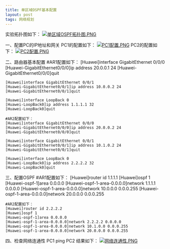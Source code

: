```yaml
---
title: 单区域OSPF基本配置
layout: post
tags: 网络规划
---
```

实验拓扑图如下：
    [![单区域OSPF拓扑图.PNG](https://i.loli.net/2019/04/03/5ca4b94d0ec0a.png)](https://i.loli.net/2019/04/03/5ca4b94d0ec0a.png)
    
一、配置PC的IP地址和网关
    PC1的配置如下：
    [![PC1配置.PNG](https://i.loli.net/2019/04/03/5ca4b575a0acf.png)](https://i.loli.net/2019/04/03/5ca4b575a0acf.png)
    PC2的配置如下：
    [![PC2配置.PNG](https://i.loli.net/2019/04/03/5ca4b575b8508.png)](https://i.loli.net/2019/04/03/5ca4b575b8508.png)

二、路由器基本配置
    #AR1配置如下：
    [Huawei]interface GigabitEthernet 0/0/0
    [Huawei-GigabitEthernet0/0/0]ip address 20.0.0.1 24
    [Huawei-GigabitEthernet0/0/0]quit
    
    [Huawei]interface GigabitEthernet 0/0/1
    [Huawei-GigabitEthernet0/0/1]ip address 10.0.0.2 24
    [Huawei-GigabitEthernet0/0/1]quit
    
    [Huawei]interface LoopBack 0
    [Huawei-LoopBack0]ip address 1.1.1.1 32
    [Huawei-LoopBack0]quit
    
    #AR2配置如下：
    [Huawei]interface GigabitEthernet 0/0/0
    [Huawei-GigabitEthernet0/0/0]ip address 20.0.0.2 24
    [Huawei-GigabitEthernet0/0/0]quit
    
    [Huawei]interface GigabitEthernet 0/0/1
    [Huawei-GigabitEthernet0/0/1]ip address 10.1.0.2 24
    [Huawei-GigabitEthernet0/0/1]quit
    
    [Huawei]interface LoopBack 0
    [Huawei-LoopBack0]ip address 2.2.2.2 32
    [Huawei-LoopBack0]quit
    
三、配置OSPF
    #AR1配置如下：
    [Huawei]router id 1.1.1.1
    [Huawei]ospf 1
    [Huawei-ospf-1]area 0.0.0.0
    [Huawei-ospf-1-area-0.0.0.0]network 1.1.1.1 0.0.0.0
    [Huawei-ospf-1-area-0.0.0.0]network 10.0.0.0 0.0.0.255
    [Huawei-ospf-1-area-0.0.0.0]network 20.0.0.0 0.0.0.255
    
    #AR2配置如下：
    [Huawei]router id 2.2.2.2
    [Huawei]ospf 1
    [Huawei-ospf-1]area 0.0.0.0
    [Huawei-ospf-1-area-0.0.0.0]network 2.2.2.2 0.0.0.0
    [Huawei-ospf-1-area-0.0.0.0]network 10.1.0.0 0.0.0.255
    [Huawei-ospf-1-area-0.0.0.0]network 20.0.0.0 0.0.0.255
    
四、检查网络连通性
    PC1 ping PC2 结果如下：
    [![网络连通性.PNG](https://i.loli.net/2019/04/03/5ca4c0e33871f.png)](https://i.loli.net/2019/04/03/5ca4c0e33871f.png)